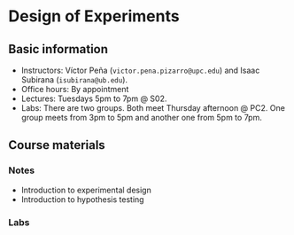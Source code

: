 # Design of Experiments

## Basic information

* Instructors: Víctor Peña (`victor.pena.pizarro@upc.edu`) and Isaac Subirana (`isubirana@ub.edu`).
* Office hours: By appointment
* Lectures: Tuesdays 5pm to 7pm @ S02. 
* Labs: There are two groups. Both meet Thursday afternoon @ PC2. One group meets from 3pm to 5pm and another one from 5pm to 7pm.  

## Course materials

### Notes

* Introduction to experimental design
* Introduction to hypothesis testing 

### Labs

